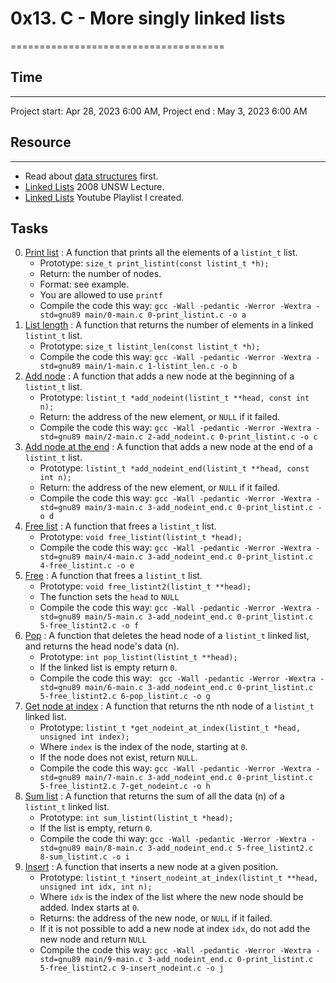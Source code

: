 # 0x13. C - More singly linked lists
=====================================

## Time
-------
 Project start:  Apr 28, 2023 6:00 AM, 
 Project end :	 May 3, 2023 6:00 AM

## Resource
------------

- Read about [data structures](https://www.notion.so/C-Programming-f13cdb9661db464f8ea326c5a2654e8e) first.
- [Linked Lists](https://www.youtube.com/watch?v=udapt4FGY20&t=130s) 2008 UNSW Lecture.
- [Linked Lists](https://www.youtube.com/playlist?list=PLIsXzR_wZY-xQSwyG_PAQHJtyo4o9WWXd) Youtube Playlist I created.


## Tasks

0. [Print list](./0-print_listint.c) : A function that prints all the elements of a `listint_t` list.
	- Prototype: `size_t print_listint(const listint_t *h);`
	- Return: the number of nodes.
	- Format: see example.
	- You are allowed to use `printf`
	- Compile the code this way: `gcc -Wall -pedantic -Werror -Wextra -std=gnu89 main/0-main.c 0-print_listint.c -o a`
1. [List length](./1-listint_len.c) : A function that returns the number of elements in a linked `listint_t` list.
	- Prototype: `size_t listint_len(const listint_t *h);`
	- Compile the code this way: `gcc -Wall -pedantic -Werror -Wextra -std=gnu89 main/1-main.c 1-listint_len.c -o b`
2. [Add node](./2-add_nodeint.c) : A function that adds a new node at the beginning of a `listint_t` list.
	- Prototype: `listint_t *add_nodeint(listint_t **head, const int n);`
	- Return: the address of the new element, or `NULL` if it failed.
	- Compile the code this way: `gcc -Wall -pedantic -Werror -Wextra -std=gnu89 main/2-main.c 2-add_nodeint.c 0-print_listint.c -o c`
3. [Add node at the end](./3-add_nodeint_end.c) : A function that adds a new node at the end of a `listint_t` list.
	- Prototype: `listint_t *add_nodeint_end(listint_t **head, const int n);`
	- Return: the address of the new element, or `NULL` if it failed.
	- Compile the code this way: `gcc -Wall -pedantic -Werror -Wextra -std=gnu89 main/3-main.c 3-add_nodeint_end.c 0-print_listint.c -o d`
4. [Free list](./4-free_listint.c) : A function that frees a `listint_t` list.
	- Prototype: `void free_listint(listint_t *head);`
	- Compile the code this way: `gcc -Wall -pedantic -Werror -Wextra -std=gnu89 main/4-main.c 3-add_nodeint_end.c 0-print_listint.c 4-free_listint.c -o e`
5. [Free](./5-free_listint2.c) : A function that frees a `listint_t` list.
	- Prototype: `void free_listint2(listint_t **head);`
	- The function sets the `head` to `NULL`
	- Compile the code this way: `gcc -Wall -pedantic -Werror -Wextra -std=gnu89 main/5-main.c 3-add_nodeint_end.c 0-print_listint.c 5-free_listint2.c -o f`
6. [Pop](./6-pop_listint.c) : A function that deletes the head node of a `listint_t` linked list, and returns the head node's data (n).
	- Prototype: `int pop_listint(listint_t **head);`
	- If the linked list is empty return `0`.
	- Compile the code this way: ` gcc -Wall -pedantic -Werror -Wextra -std=gnu89 main/6-main.c 3-add_nodeint_end.c 0-print_listint.c 5-free_listint2.c 6-pop_listint.c -o g`
7. [Get node at index](./7-get_nodeint.c) : A function that returns the nth node of a `listint_t` linked list.
	- Prototype: `listint_t *get_nodeint_at_index(listint_t *head, unsigned int index);`
	- Where `index` is the index of the node, starting at `0`.
	- If the node does not exist, return `NULL`.
	- Compile the code this way: `gcc -Wall -pedantic -Werror -Wextra -std=gnu89 main/7-main.c 3-add_nodeint_end.c 0-print_listint.c 5-free_listint2.c 7-get_nodeint.c -o h`
8. [Sum list](./8-sum_listint.c) : A function that returns the sum of all the data (n) of a `listint_t` linked list.
	- Prototype: `int sum_listint(listint_t *head);`
	- If the list is empty, return `0`.
	- Compile the code thi way: `gcc -Wall -pedantic -Werror -Wextra -std=gnu89 main/8-main.c 3-add_nodeint_end.c 5-free_listint2.c 8-sum_listint.c -o i`
9. [Insert](./9-insert_nodeint.c) :  A function that inserts a new node at a given position.
	- Prototype: `listint_t *insert_nodeint_at_index(listint_t **head, unsigned int idx, int n);`
	- Where `idx` is the index of the list where the new node should be added. Index starts at `0`.
	- Returns: the address of the new node, or `NULL` if it failed.
	- If it is not possible to add a new node at index `idx`, do not add the new node and return `NULL`
	- Compile the code this way: `gcc -Wall -pedantic -Werror -Wextra -std=gnu89 main/9-main.c 3-add_nodeint_end.c 0-print_listint.c 5-free_listint2.c 9-insert_nodeint.c -o j`
